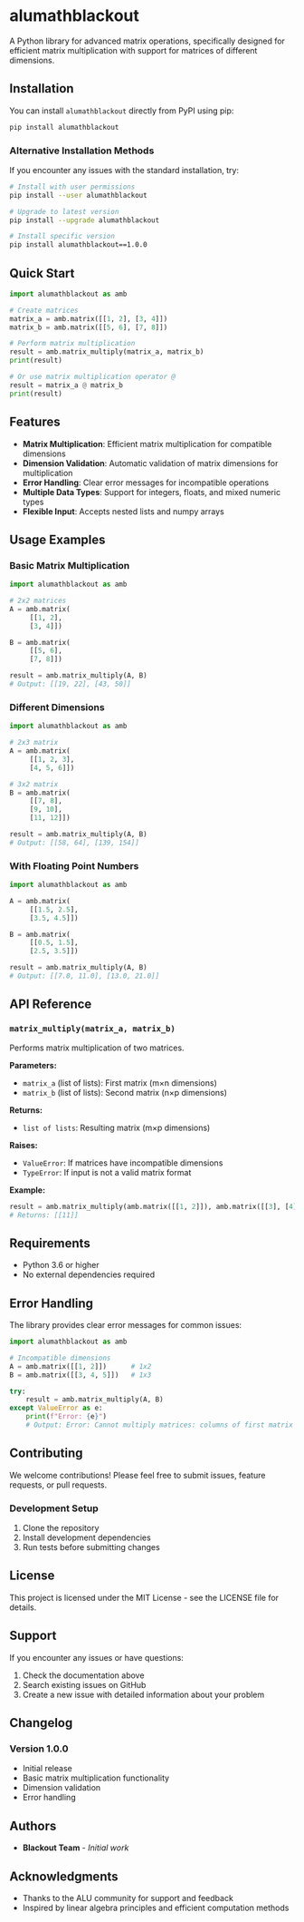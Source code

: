 # alumathblackout

A Python library for advanced matrix operations, specifically designed for efficient matrix multiplication with support for matrices of different dimensions.

## Installation

You can install `alumathblackout` directly from PyPI using pip:

```bash
pip install alumathblackout
```

### Alternative Installation Methods

If you encounter any issues with the standard installation, try:

```bash
# Install with user permissions
pip install --user alumathblackout

# Upgrade to latest version
pip install --upgrade alumathblackout

# Install specific version
pip install alumathblackout==1.0.0
```

## Quick Start

```python
import alumathblackout as amb

# Create matrices
matrix_a = amb.matrix([[1, 2], [3, 4]])
matrix_b = amb.matrix([[5, 6], [7, 8]])

# Perform matrix multiplication
result = amb.matrix_multiply(matrix_a, matrix_b)
print(result)

# Or use matrix multiplication operator @
result = matrix_a @ matrix_b
print(result)
```

## Features

- **Matrix Multiplication**: Efficient matrix multiplication for compatible dimensions
- **Dimension Validation**: Automatic validation of matrix dimensions for multiplication
- **Error Handling**: Clear error messages for incompatible operations
- **Multiple Data Types**: Support for integers, floats, and mixed numeric types
- **Flexible Input**: Accepts nested lists and numpy arrays

## Usage Examples

### Basic Matrix Multiplication

```python
import alumathblackout as amb

# 2x2 matrices
A = amb.matrix(
     [[1, 2], 
     [3, 4]])

B = amb.matrix(
     [[5, 6], 
     [7, 8]])

result = amb.matrix_multiply(A, B)
# Output: [[19, 22], [43, 50]]
```

### Different Dimensions

```python
import alumathblackout as amb

# 2x3 matrix
A = amb.matrix(
     [[1, 2, 3], 
     [4, 5, 6]])

# 3x2 matrix  
B = amb.matrix(
     [[7, 8], 
     [9, 10], 
     [11, 12]])

result = amb.matrix_multiply(A, B)
# Output: [[58, 64], [139, 154]]
```

### With Floating Point Numbers

```python
import alumathblackout as amb

A = amb.matrix(
     [[1.5, 2.5], 
     [3.5, 4.5]])

B = amb.matrix(
     [[0.5, 1.5], 
     [2.5, 3.5]])

result = amb.matrix_multiply(A, B)
# Output: [[7.0, 11.0], [13.0, 21.0]]
```

## API Reference

### `matrix_multiply(matrix_a, matrix_b)`

Performs matrix multiplication of two matrices.

**Parameters:**
- `matrix_a` (list of lists): First matrix (m×n dimensions)
- `matrix_b` (list of lists): Second matrix (n×p dimensions)

**Returns:**
- `list of lists`: Resulting matrix (m×p dimensions)

**Raises:**
- `ValueError`: If matrices have incompatible dimensions
- `TypeError`: If input is not a valid matrix format

**Example:**
```python
result = amb.matrix_multiply(amb.matrix([[1, 2]]), amb.matrix([[3], [4]]))
# Returns: [[11]]
```

## Requirements

- Python 3.6 or higher
- No external dependencies required

## Error Handling

The library provides clear error messages for common issues:

```python
import alumathblackout as amb

# Incompatible dimensions
A = amb.matrix([[1, 2]])      # 1x2
B = amb.matrix([[3, 4, 5]])   # 1x3

try:
    result = amb.matrix_multiply(A, B)
except ValueError as e:
    print(f"Error: {e}")
    # Output: Error: Cannot multiply matrices: columns of first matrix (2) must equal rows of second matrix (1)
```

## Contributing

We welcome contributions! Please feel free to submit issues, feature requests, or pull requests.

### Development Setup

1. Clone the repository
2. Install development dependencies
3. Run tests before submitting changes

## License

This project is licensed under the MIT License - see the LICENSE file for details.

## Support

If you encounter any issues or have questions:

1. Check the documentation above
2. Search existing issues on GitHub
3. Create a new issue with detailed information about your problem

## Changelog

### Version 1.0.0
- Initial release
- Basic matrix multiplication functionality
- Dimension validation
- Error handling

## Authors

- **Blackout Team** - *Initial work*

## Acknowledgments

- Thanks to the ALU community for support and feedback
- Inspired by linear algebra principles and efficient computation methods
